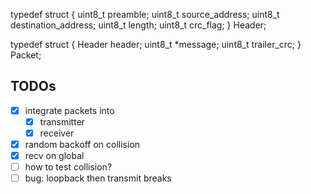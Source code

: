 typedef struct {
    uint8_t preamble;
    uint8_t source_address;
    uint8_t destination_address;
    uint8_t length;
    uint8_t crc_flag;
} Header;

typedef struct {
    Header header;
    uint8_t *message;
    uint8_t trailer_crc;
} Packet;

## TODOs
- [x] integrate packets into
    - [x] transmitter
    - [x] receiver
- [x] random backoff on collision
- [x] recv on global 
- [ ] how to test collision?
- [ ] bug: loopback then transmit breaks
